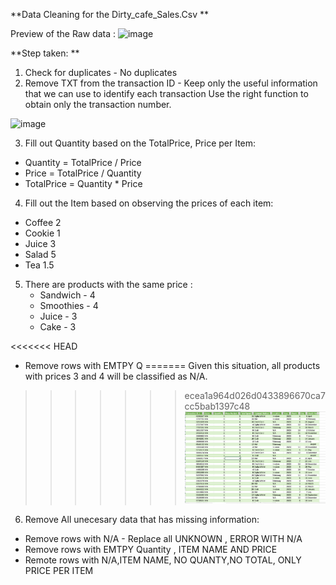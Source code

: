 **Data Cleaning for the Dirty_cafe_Sales.Csv 
**

Preview of the Raw data : 
<img width="1283" alt="image" src="https://github.com/user-attachments/assets/c5e8a377-e81f-4736-82ec-8d33468d5eca" />

**Step taken: **

1. Check for duplicates - No duplicates
2. Remove TXT from the transaction ID - Keep only the useful information that we can use to identify each transaction
   Use the right function to obtain only the transaction number.
<img width="1120" alt="image" src="https://github.com/user-attachments/assets/bcd8cafc-0700-49a3-93ad-4a324dbac9dd" />

3. Fill out Quantity based on the TotalPrice, Price per Item:
   
  - Quantity =  TotalPrice / Price
  - Price = TotalPrice / Quantity
  - TotalPrice = Quantity * Price

4. Fill out the Item based on observing the prices of each item:

- Coffee	2
- Cookie	1
- Juice	3
- Salad	5
- Tea	1.5

5. There are products with the same price :
   - Sandwich - 4
   - Smoothies - 4
   - Juice - 3 
   - Cake - 3

<<<<<<< HEAD
- Remove rows with EMTPY Q
=======
Given this situation, all products with prices 3 and 4 will be classified as N/A.
>>>>>>> ecea1a964d026d0433896670ca7cc5bab1397c48
![alt text](image.png) 

6. Remove All unecesary data that has missing information:

- Remove rows with N/A -  Replace all UNKNOWN , ERROR WITH N/A 
- Remove rows with EMTPY Quantity , ITEM NAME AND PRICE 
- Remote rows with N/A,ITEM NAME, NO QUANTY,NO TOTAL, ONLY PRICE PER ITEM 